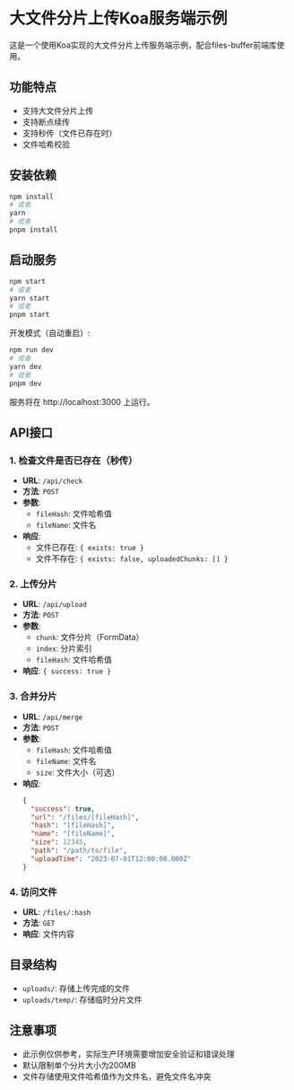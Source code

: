 # 大文件分片上传Koa服务端示例

这是一个使用Koa实现的大文件分片上传服务端示例，配合files-buffer前端库使用。

## 功能特点

- 支持大文件分片上传
- 支持断点续传
- 支持秒传（文件已存在时）
- 文件哈希校验

## 安装依赖

```bash
npm install
# 或者
yarn
# 或者
pnpm install
```

## 启动服务

```bash
npm start
# 或者
yarn start
# 或者
pnpm start
```

开发模式（自动重启）:

```bash
npm run dev
# 或者
yarn dev
# 或者
pnpm dev
```

服务将在 http://localhost:3000 上运行。

## API接口

### 1. 检查文件是否已存在（秒传）

- **URL**: `/api/check`
- **方法**: `POST`
- **参数**:
  - `fileHash`: 文件哈希值
  - `fileName`: 文件名
- **响应**:
  - 文件已存在: `{ exists: true }`
  - 文件不存在: `{ exists: false, uploadedChunks: [] }`

### 2. 上传分片

- **URL**: `/api/upload`
- **方法**: `POST`
- **参数**:
  - `chunk`: 文件分片（FormData）
  - `index`: 分片索引
  - `fileHash`: 文件哈希值
- **响应**: `{ success: true }`

### 3. 合并分片

- **URL**: `/api/merge`
- **方法**: `POST`
- **参数**:
  - `fileHash`: 文件哈希值
  - `fileName`: 文件名
  - `size`: 文件大小（可选）
- **响应**:
  ```json
  {
    "success": true,
    "url": "/files/[fileHash]",
    "hash": "[fileHash]",
    "name": "[fileName]",
    "size": 12345,
    "path": "/path/to/file",
    "uploadTime": "2023-07-01T12:00:00.000Z"
  }
  ```

### 4. 访问文件

- **URL**: `/files/:hash`
- **方法**: `GET`
- **响应**: 文件内容

## 目录结构

- `uploads/`: 存储上传完成的文件
- `uploads/temp/`: 存储临时分片文件

## 注意事项

- 此示例仅供参考，实际生产环境需要增加安全验证和错误处理
- 默认限制单个分片大小为200MB
- 文件存储使用文件哈希值作为文件名，避免文件名冲突